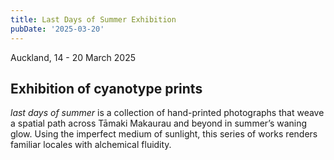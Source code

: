 ```yaml
---
title: Last Days of Summer Exhibition
pubDate: '2025-03-20'
---
```


Auckland, 14 - 20 March 2025

## Exhibition of cyanotype prints

_last days of summer_ is a collection of hand-printed photographs that weave a spatial path across Tāmaki Makaurau and beyond in summer’s waning glow. Using the imperfect medium of sunlight, this series of works renders familiar locales with alchemical fluidity.